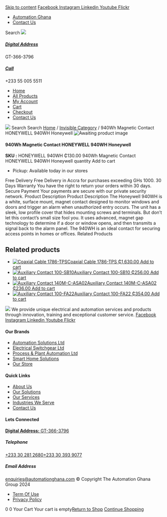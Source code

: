 [Skip to content](https://store.automationghana.com/product/940wh-magnetic-contact-honeywell-940wh-honeywell/#content)
[ Facebook ](https://www.facebook.com/automationgh/) [ Instagram ](https://www.instagram.com/automationgh/) [ Linkedin ](https://www.linkedin.com/company/the-automation-ghana-limited/) [ Youtube ](https://www.youtube.com/channel/UCurrRDUSm5oIW39VXjn1u0w) [ Flickr ](https://www.flickr.com/photos/181794037@N07/)
  * [ Automation Ghana ](https://automationghana.com)
  * [ Contact Us ](https://store.automationghana.com/contact/)


Search
[ ![](https://store.automationghana.com/wp-content/uploads/2024/04/Website-TAGG-Logo-BLUE.png) ](https://store.automationghana.com/)
[ ](https://maps.app.goo.gl/m4xeaagWCNbLk4jM6)
#####  [ Digital Address ](https://maps.app.goo.gl/m4xeaagWCNbLk4jM6)
GT-366-3796 
[ ](tel:+233550055511)
#####  [ Call ](tel:+233550055511)
+233 55 005 5511 
  * [Home](https://store.automationghana.com/)
  * [All Products](https://store.automationghana.com/shop/)
  * [My Account](https://store.automationghana.com/my-account/)
  * [Cart](https://store.automationghana.com/cart/)
  * [Checkout](https://store.automationghana.com/checkout/)
  * [Contact Us](https://store.automationghana.com/contact/)


[![](https://store.automationghana.com/wp-content/uploads/2024/04/AutomationGhana_logo_white.png)](https://store.automationghana.com)
Search
Search
[Home](https://store.automationghana.com) / [Invisible Category](https://store.automationghana.com/product-category/invisible-category/) / 940Wh Magnetic Contact HONEYWELL 940WH Honeywell
![Awaiting product image](https://store.automationghana.com/wp-content/uploads/woocommerce-placeholder-600x600.png)
####  940Wh Magnetic Contact HONEYWELL 940WH Honeywell 
**SKU :** HONEYWELL 940WH 
₵130.00
940Wh Magnetic Contact HONEYWELL 940WH Honeywell quantity
Add to cart
  * Pickup: Available today in our stores


Free Delivery 
Free Delivery in Accra for purchases exceeding GHs 1000. 
30 Days Warranty 
You have the right to return your orders within 30 days. 
Secure Payment 
Your payments are secure with our private security network. 
Product Description
Product Description
The Honeywell 940WH is a white, surface mount, magnet contact designed to monitor windows and doors and trigger an alarm when unauthorized entry occurs. The unit has a sleek, low profile cover that hides mounting screws and terminals. But don’t let this contact’s small size fool you. It uses advanced, magnet gap technology to determine if a door or window opens, and then transmits a signal back to the alarm panel. The 940WH is an ideal contact for securing access points in homes or offices.
Related Products 
## Related products
  * [![Coaxial Cable 1786-TPS](https://store.automationghana.com/wp-content/uploads/2020/12/1786-TPS-300x300.jpg)Coaxial Cable 1786-TPS ₵1,630.00 ](https://store.automationghana.com/product/coaxial-cable-1786-tps/)
[Add to cart](https://store.automationghana.com/product/940wh-magnetic-contact-honeywell-940wh-honeywell/?add-to-cart=2983)
  * [![Auxiliary Contact 100-SB10](https://store.automationghana.com/wp-content/uploads/2020/11/Auxilliary-Contact-300x300.jpg)Auxiliary Contact 100-SB10 ₵256.00 ](https://store.automationghana.com/product/auxiliary-contact-100-sb10/)
[Add to cart](https://store.automationghana.com/product/940wh-magnetic-contact-honeywell-940wh-honeywell/?add-to-cart=2952)
  * [![Auxiliary Contact 140M-C-ASA02](https://store.automationghana.com/wp-content/uploads/2020/11/140M-C-ASA02.jpg)Auxiliary Contact 140M-C-ASA02 ₵236.00 ](https://store.automationghana.com/product/auxiliary-contact-140m-c-asa02/)
[Add to cart](https://store.automationghana.com/product/940wh-magnetic-contact-honeywell-940wh-honeywell/?add-to-cart=2950)
  * [![Auxiliary Contact 100-FA22](https://store.automationghana.com/wp-content/uploads/2020/11/100-FA22-e1624027345370.jpg)Auxiliary Contact 100-FA22 ₵354.00 ](https://store.automationghana.com/product/auxiliary-contact-100-fa22-rockwell/)
[Add to cart](https://store.automationghana.com/product/940wh-magnetic-contact-honeywell-940wh-honeywell/?add-to-cart=2935)


![](https://store.automationghana.com/wp-content/uploads/2024/04/AutomationGhana_logo_white.png)
We provide unique electrical and automation services and products through innovation, training and exceptional customer service.
[ Facebook ](https://www.facebook.com/automationgh/) [ Instagram ](https://www.instagram.com/automationgh/) [ Linkedin ](https://www.linkedin.com/company/the-automation-ghana-limited/) [ Youtube ](https://www.youtube.com/channel/UCurrRDUSm5oIW39VXjn1u0w) [ Flickr ](https://www.flickr.com/photos/181794037@N07/)
#### Our Brands
  * [ Automation Solutions Ltd ](https://store.automationghana.com/product/940wh-magnetic-contact-honeywell-940wh-honeywell/)
  * [ Electrical Switchgear Ltd ](https://store.automationghana.com/product/940wh-magnetic-contact-honeywell-940wh-honeywell/)
  * [ Process & Plant Automation Ltd ](https://store.automationghana.com/product/940wh-magnetic-contact-honeywell-940wh-honeywell/)
  * [ Smart Home Solutions ](https://store.automationghana.com/product/940wh-magnetic-contact-honeywell-940wh-honeywell/)
  * [ Our Store ](https://store.automationghana.com/product/940wh-magnetic-contact-honeywell-940wh-honeywell/)


#### Quick Links
  * [ About Us ](https://store.automationghana.com/product/940wh-magnetic-contact-honeywell-940wh-honeywell/)
  * [ Our Solutions ](https://store.automationghana.com/product/940wh-magnetic-contact-honeywell-940wh-honeywell/)
  * [ Our Services ](https://store.automationghana.com/product/940wh-magnetic-contact-honeywell-940wh-honeywell/)
  * [ Industries We Serve ](https://store.automationghana.com/product/940wh-magnetic-contact-honeywell-940wh-honeywell/)
  * [ Contact Us ](https://store.automationghana.com/product/940wh-magnetic-contact-honeywell-940wh-honeywell/)


#### Lets Connected
[**Digital Address:** GT-366-3796](https://maps.app.goo.gl/m4xeaagWCNbLk4jM6)
#####  Telephone 
[ +233 30 281 2680](tel:+233302812680)[+233 30 393 9077](https://store.automationghana.com/product/940wh-magnetic-contact-honeywell-940wh-honeywell/+233303939077)
#####  Email Address 
enquiries@automationghana.com 
© Copyright The Automation Ghana Group 2024
  * [ Term Of Use ](https://store.automationghana.com/product/940wh-magnetic-contact-honeywell-940wh-honeywell/)
  * [ Privacy Policy ](https://store.automationghana.com/product/940wh-magnetic-contact-honeywell-940wh-honeywell/)


0
0
Your Cart
Your cart is empty[Return to Shop](https://store.automationghana.com/shop/)
[Continue Shopping](https://store.automationghana.com/product/940wh-magnetic-contact-honeywell-940wh-honeywell/)
